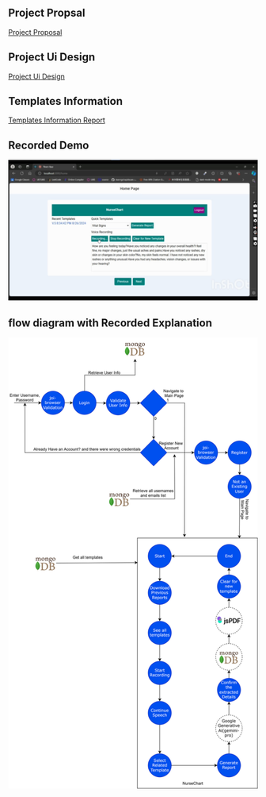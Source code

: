 ## Project Propsal
[Project Proposal](./Assets/AI-Assisted%20Documentation%20for%20Home%20Health%20and%20Hospice%20Nurses.pdf)

## Project Ui Design
[Project Ui Design](./Assets/AI%20Prototype%20-%20Okafor%201.pdf)

## Templates Information
[Templates Information Report](./Assets/Template%20information.pdf)

## Recorded Demo
[![Watch the video](./Assets/thumbnail.jpg)](https://drive.google.com/file/d/1fyin-vwez9RRc652yLqip0ucmJIe_tDb/view?usp=sharing)


## flow diagram with Recorded Explanation
[![Watch the video](./Assets/flow-diagram.svg)](https://drive.google.com/file/d/1ab8uuv8PRjGkZiCt7YeCe_5RBg52_KaS/view?usp=sharing)


